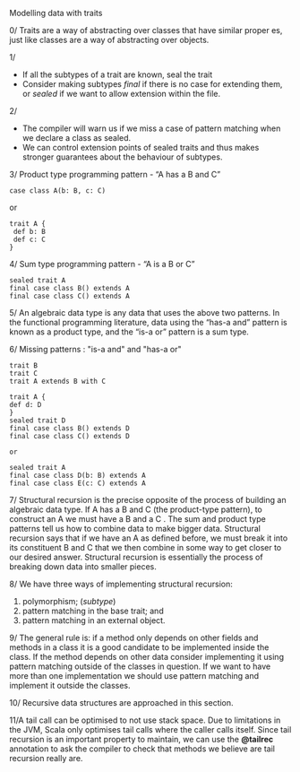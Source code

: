 
Modelling data with traits

0/ Traits are a way of abstracting over classes that have similar proper es, just like
   classes are a way of abstracting over objects.

1/
- If all the subtypes of a trait are known, seal the trait
- Consider making subtypes *final* if there is no case for extending them, or *sealed* if we want to allow extension within the file.

2/ 
- The compiler will warn us if we miss a case of pattern matching when we declare a class as sealed.
- We can control extension points of sealed traits and thus makes stronger guarantees about the behaviour of subtypes.

3/ Product type programming pattern - “A has a B and C”
 
 ```
 case class A(b: B, c: C)
```
or
```
trait A {
 def b: B  
 def c: C
} 
```

4/ Sum type programming pattern - “A is a B or C”
 
 ```
 sealed trait A
 final case class B() extends A
 final case class C() extends A
```

5/ An algebraic data type is any data that uses the above two patterns. In the
   functional programming literature, data using the “has-a and” pattern is known
   as a product type, and the “is-a or” pattern is a sum type.
   
6/ Missing patterns : "is-a and" and "has-a or"

```
trait B
trait C
trait A extends B with C
```


```
trait A {
def d: D
}
sealed trait D
final case class B() extends D
final case class C() extends D

or

sealed trait A
final case class D(b: B) extends A
final case class E(c: C) extends A
```

7/ Structural recursion is the precise opposite of the process of building an algebraic data type. 
If A has a B and C (the product-type pattern), to construct an
   A we must have a B and a C . The sum and product type patterns tell us how to
   combine data to make bigger data. Structural recursion says that if we have an
   A as defined before, we must break it into its constituent B and C that we then
   combine in some way to get closer to our desired answer. Structural recursion
   is essentially the process of breaking down data into smaller pieces.
   
8/
We have three ways of implementing structural recursion:
1. polymorphism; (*subtype*)
2. pattern matching in the base trait; and
3. pattern matching in an external object.

9/ The general rule is: if a method only depends on other fields and methods
   in a class it is a good candidate to be implemented inside the class. If the
   method depends on other data consider implementing it using pattern matching outside of the classes
   in question. If we want to have more than one implementation we should use
   pattern matching and implement it outside the classes.
   
10/ Recursive data structures are approached in this section.

11/A tail call can be optimised to not use stack space. Due to limitations in the
   JVM, Scala only optimises tail calls where the caller calls itself. Since tail recursion
   is an important property to maintain, we can use the **@tailrec** annotation to ask the 
   compiler to check that methods we believe are tail recursion really are.